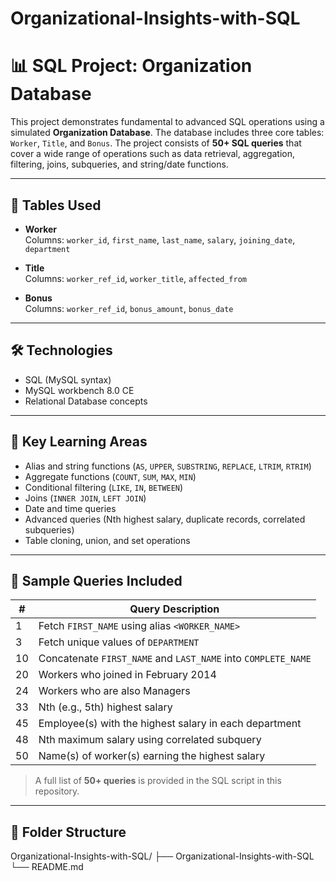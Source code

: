 # Organizational-Insights-with-SQL

# 📊 SQL Project: Organization Database

This project demonstrates fundamental to advanced SQL operations using a simulated **Organization Database**. The database includes three core tables: `Worker`, `Title`, and `Bonus`. The project consists of **50+ SQL queries** that cover a wide range of operations such as data retrieval, aggregation, filtering, joins, subqueries, and string/date functions.

---

## 📁 Tables Used

- **Worker**  
  Columns: `worker_id`, `first_name`, `last_name`, `salary`, `joining_date`, `department`

- **Title**  
  Columns: `worker_ref_id`, `worker_title`, `affected_from`

- **Bonus**  
  Columns: `worker_ref_id`, `bonus_amount`, `bonus_date`

---

## 🛠 Technologies

- SQL (MySQL syntax)
- MySQL workbench 8.0 CE
- Relational Database concepts

---

## 🧠 Key Learning Areas

- Alias and string functions (`AS`, `UPPER`, `SUBSTRING`, `REPLACE`, `LTRIM`, `RTRIM`)
- Aggregate functions (`COUNT`, `SUM`, `MAX`, `MIN`)
- Conditional filtering (`LIKE`, `IN`, `BETWEEN`)
- Joins (`INNER JOIN`, `LEFT JOIN`)
- Date and time queries
- Advanced queries (Nth highest salary, duplicate records, correlated subqueries)
- Table cloning, union, and set operations

---

## 📌 Sample Queries Included

| #   | Query Description |
|-----|-------------------|
| 1   | Fetch `FIRST_NAME` using alias `<WORKER_NAME>` |
| 3   | Fetch unique values of `DEPARTMENT` |
| 10  | Concatenate `FIRST_NAME` and `LAST_NAME` into `COMPLETE_NAME` |
| 20  | Workers who joined in February 2014 |
| 24  | Workers who are also Managers |
| 33  | Nth (e.g., 5th) highest salary |
| 45  | Employee(s) with the highest salary in each department |
| 48  | Nth maximum salary using correlated subquery |
| 50  | Name(s) of worker(s) earning the highest salary |

> A full list of **50+ queries** is provided in the SQL script in this repository.

---

## 📂 Folder Structure

Organizational-Insights-with-SQL/
├── Organizational-Insights-with-SQL
└── README.md

